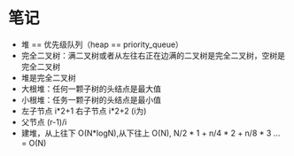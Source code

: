 # 笔记
- 堆 == 优先级队列（heap == priority_queue）
- 完全二叉树：满二叉树或者从左往右正在边满的二叉树是完全二叉树，空树是完全二叉树
- 堆是完全二叉树
- 大根堆：任何一颗子树的头结点是最大值
- 小根堆：任务一颗子树的头结点是最小值
- 左子节点 i\*2+1   右子节点 i\*2+2   (i为)
- 父节点  (r-1)/i
- 建堆，从上往下 O(N*logN),从下往上 O(N), N/2 * 1 + n/4 * 2 + n/8 * 3 ... = O(N)